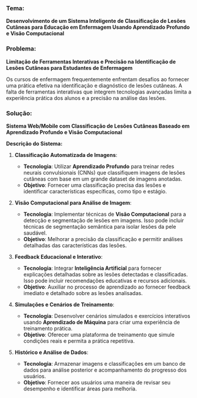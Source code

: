 ### Tema:

**Desenvolvimento de um Sistema Inteligente de Classificação de Lesões Cutâneas para Educação em Enfermagem Usando Aprendizado Profundo e Visão Computacional**

### Problema:

**Limitação de Ferramentas Interativas e Precisão na Identificação de Lesões Cutâneas para Estudantes de Enfermagem**

Os cursos de enfermagem frequentemente enfrentam desafios ao fornecer uma prática efetiva na identificação e diagnóstico de lesões cutâneas. A falta de ferramentas interativas que integrem tecnologias avançadas limita a experiência prática dos alunos e a precisão na análise das lesões.

### Solução:

**Sistema Web/Mobile com Classificação de Lesões Cutâneas Baseado em Aprendizado Profundo e Visão Computacional**

**Descrição do Sistema:**

1. **Classificação Automatizada de Imagens**:
    
    - **Tecnologia**: Utilizar **Aprendizado Profundo** para treinar redes neurais convulsionais (CNNs) que classifiquem imagens de lesões cutâneas com base em um grande dataset de imagens anotadas.
    - **Objetivo**: Fornecer uma classificação precisa das lesões e identificar características específicas, como tipo e estágio.
2. **Visão Computacional para Análise de Imagem**:
    
    - **Tecnologia**: Implementar técnicas de **Visão Computacional** para a detecção e segmentação de lesões em imagens. Isso pode incluir técnicas de segmentação semântica para isolar lesões da pele saudável.
    - **Objetivo**: Melhorar a precisão da classificação e permitir análises detalhadas das características das lesões.
3. **Feedback Educacional e Interativo**:
    
    - **Tecnologia**: Integrar **Inteligência Artificial** para fornecer explicações detalhadas sobre as lesões detectadas e classificadas. Isso pode incluir recomendações educativas e recursos adicionais.
    - **Objetivo**: Auxiliar no processo de aprendizado ao fornecer feedback imediato e detalhado sobre as lesões analisadas.
4. **Simulações e Cenários de Treinamento**:
    
    - **Tecnologia**: Desenvolver cenários simulados e exercícios interativos usando **Aprendizado de Máquina** para criar uma experiência de treinamento prática.
    - **Objetivo**: Oferecer uma plataforma de treinamento que simule condições reais e permita a prática repetitiva.
5. **Histórico e Análise de Dados**:
    
    - **Tecnologia**: Armazenar imagens e classificações em um banco de dados para análise posterior e acompanhamento do progresso dos usuários.
    - **Objetivo**: Fornecer aos usuários uma maneira de revisar seu desempenho e identificar áreas para melhoria.